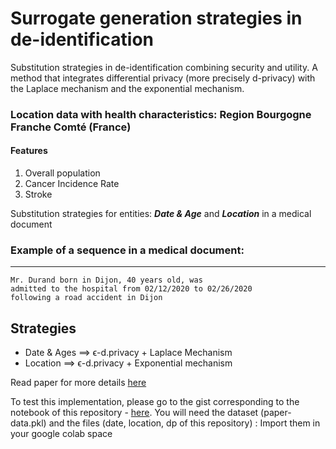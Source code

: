 # Surrogate generation strategies in de-identification
Substitution strategies in de-identification combining security and utility.  A method that integrates differential privacy (more precisely d-privacy) with the Laplace mechanism and the exponential mechanism.

### Location data with health characteristics: Region Bourgogne Franche Comté (France)
#### Features
1. Overall population 
1. Cancer Incidence Rate
1. Stroke

Substitution strategies for entities: ***Date & Age*** and ***Location*** in a medical document

### Example of a sequence in a medical document: 
---

```
Mr. Durand born in Dijon, 40 years old, was
admitted to the hospital from 02/12/2020 to 02/26/2020
following a road accident in Dijon
```
## Strategies
* Date & Ages ⟹ ϵ-d.privacy + Laplace Mechanism 
* Location ⟹ ϵ-d.privacy + Exponential mechanism

Read paper for more details [here](https://)

To test this implementation, please go to the gist corresponding to the notebook of this repository - [here](https://gist.github.com/yakine8/d68a548b4abec5cacb5609511e837848). 
You will need the dataset (paper-data.pkl) and the files (date, location, dp of this repository) : Import them in your google colab space

